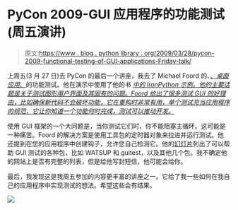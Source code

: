 # PyCon 2009-GUI 应用程序的功能测试(周五演讲)

> 原文:[https://www . blog . python library . org/2009/03/28/pycon-2009-functional-testing-of-GUI-applications-Friday-talk/](https://www.blog.pythonlibrary.org/2009/03/28/pycon-2009-functional-testing-of-gui-applications-friday-talk/)

上周五(3 月 27 日)去 PyCon 的最后一个讲座，我去了 Michael Foord 的、[、*桌面应用*、](http://us.pycon.org/2009/conference/schedule/event/34/)的功能测试。他在演示中使用了他的书 *[中的 IronPython 示例。他的主要话题是关于测试图形用户界面及其固有的问题。Foord 给出了很多测试 GUI 的好理由，比如确保新代码不会破坏功能，它在重构时非常有用，单个测试充当应用程序的规范，它让你知道一个功能何时完成，测试可以推动开发。](http://www.ironpythoninaction.com/)*

使用 GUI 框架的一个大问题是，当你测试它们时，你不能阻塞主循环。这可能是一种痛苦。Foord 的解决方案是使用工具包的定时器对象来拉进并运行测试。他还提到在您的应用程序中创建钩子，允许您自己检测它。他的[幻灯片](http://www.voidspace.org.uk/python/articles/testing/)列出了可以帮助 GUI 测试的各种包，比如 WATSUP 和 guitest，以及其他几个包。我不确定他的网站上是否有完整的列表，但是给他写封短信，他可能会给你。

最后，我发现这是我周五参加的内容更丰富的讲座之一。它给了我一些如何在我自己的应用程序中实现测试的想法。希望这些会有结果。

![](../Images/7569ea9bbf93bba5131ec3d15c9bf4a0.png)